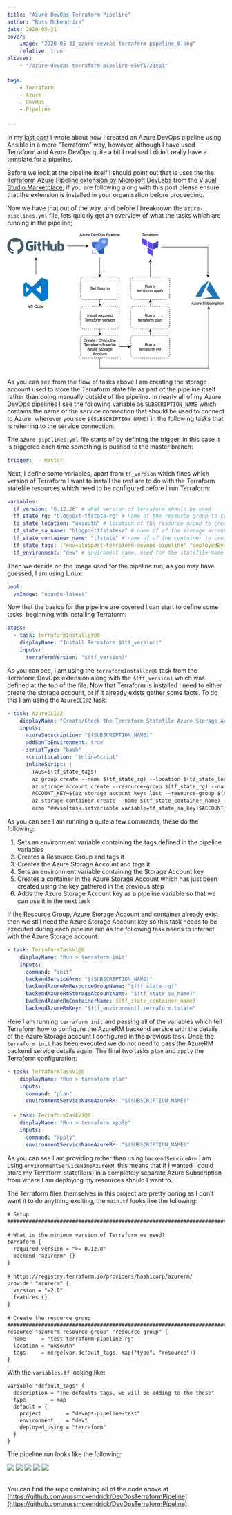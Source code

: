 ```yaml
---
title: "Azure DevOps Terraform Pipeline"
author: "Russ Mckendrick"
date: 2020-05-31
cover:
    image: "2020-05-31_azure-devops-terraform-pipeline_0.png" 
    relative: true
aliases:
    - "/azure-devops-terraform-pipeline-e50f1721ea1"

tags:
    - Terraform
    - Azure
    - DevOps
    - Pipeline

---
```


In my [last post](https://www.mediaglasses.blog/2020/05/10/azure-devops-ansible-pipeline/) I wrote about how I created an Azure DevOps pipeline using Ansible in a more “Terraform” way, however, although I have used Terraform and Azure DevOps quite a bit I realised I didn’t really have a template for a pipeline.

Before we look at the pipeline itself I should point out that is uses the the [Terraform Azure Pipeline extension by Microsoft DevLabs ](https://marketplace.visualstudio.com/items?itemName=ms-devlabs.custom-terraform-tasks&ssr=false#overview)from the [Visual Studio Marketplace](https://marketplace.visualstudio.com/azuredevops), if you are following along with this post please ensure that the extension is installed in your organisation before proceeding.

Now we have that out of the way, and before I breakdown the `azure-pipelines.yml` file, lets quickly get an overview of what the tasks which are running in the pipeline;

![](images/01.png)

As you can see from the flow of tasks above I am creating the storage account used to store the Terraform state file as part of the pipeline itself rather than doing manually outside of the pipeline. In nearly all of my Azure DevOps pipelines I see the following variable as `SUBSCRIPTION_NAME` which contains the name of the service connection that should be used to connect to Azure, wherever you see `$(SUBSCRIPTION_NAME)` in the following tasks that is referring to the service connection.

The `azure-pipelines.yml` file starts of by defining the trigger, in this case it is triggered each time something is pushed to the master branch:

``` yaml
trigger:  - master
```

Next, I define some variables, apart from `tf_version` which fines which version of Terraform I want to install the rest are to do with the Terraform statefile resources which need to be configured before I run Terraform:

``` yaml
variables:
  tf_version: "0.12.26" # what version of terraform should be used
  tf_state_rg: "blogpost-tfstate-rg" # name of the resource group to create/use for the terraform state file
  tz_state_location: "uksouth" # location of the resource group to create/use for the terraform state file
  tf_state_sa_name: "blogposttfstatesa" # name of of the storage account to create/use for the terraform state file
  tf_state_container_name: "tfstate" # name of of the container to create/use for the terraform state file
  tf_state_tags: ("env=blogpost-terraform-devops-pipeline" "deployedBy=devops") # tags for the resources above which support tagging
  tf_environment: "dev" # enviroment name, used for the statefile name
```

Then we decide on the image used for the pipeline run, as you may have guessed, I am using Linux:

``` yaml
pool:
  vmImage: "ubuntu-latest"
```

Now that the basics for the pipeline are covered I can start to define some tasks, beginning with installing Terraform:

``` yaml
steps:
  - task: terraformInstaller@0
    displayName: "Install Terraform $(tf_version)"
    inputs:
      terraformVersion: "$(tf_version)"
```

As you can see, I am using the `terraformInstaller@0` task from the Terraform DevOps extension along with the `$(tf_version)` which was defined at the top of the file. Now that Terraform is installed I need to either create the storage account, or if it already exists gather some facts. To do this I am using the `AzureCLI@2` task:

``` yaml
- task: AzureCLI@2
    displayName: "Create/Check the Terraform Statefile Azure Storage Account"
    inputs:
      azureSubscription: "$(SUBSCRIPTION_NAME)"
      addSpnToEnvironment: true
      scriptType: "bash"
      scriptLocation: "inlineScript"
      inlineScript: |
        TAGS=$(tf_state_tags)
        az group create --name $(tf_state_rg) --location $(tz_state_location) --tags "${TAGS[@]}"
        az storage account create --resource-group $(tf_state_rg) --name $(tf_state_sa_name) --sku Standard_GRS --encryption-services blob --tags "${TAGS[@]}"
        ACCOUNT_KEY=$(az storage account keys list --resource-group $(tf_state_rg) --account-name $(tf_state_sa_name) --query [0].value -o tsv)
        az storage container create --name $(tf_state_container_name) --account-name $(tf_state_sa_name) --account-key $ACCOUNT_KEY
        echo "##vso[task.setvariable variable=tf_state_sa_key]$ACCOUNT_KEY"
```

As you can see I am running a quite a few commands, these do the following:

1. Sets an environment variable containing the tags defined in the pipeline variables
2. Creates a Resource Group and tags it
3. Creates the Azure Storage Account and tags it
4. Sets an environment variable containing the Storage Account key
5. Creates a container in the Azure Storage Account which has just been created using the key gathered in the previous step
6. Adds the Azure Storage Account key as a pipeline variable so that we can use it in the next task

If the Resource Group, Azure Storage Account and container already exist then we still need the Azure Storage Account key so this task needs to be executed during each pipeline run as the following task needs to interact with the Azure Storage account:

``` yaml
- task: TerraformTaskV1@0
    displayName: "Run > terraform init"
    inputs:
      command: "init"
      backendServiceArm: "$(SUBSCRIPTION_NAME)"
      backendAzureRmResourceGroupName: "$(tf_state_rg)"
      backendAzureRmStorageAccountName: "$(tf_state_sa_name)"
      backendAzureRmContainerName: $(tf_state_container_name)
      backendAzureRmKey: "$(tf_environment).terraform.tstate"
```

Here I am running `terraform init` and passing all of the variables which tell Terraform how to configure the AzureRM backend service with the details of the Azure Storage account I configured in the previous task. Once the `terraform init` has been executed we do not need to pass the AzureRM backend service details again. The final two tasks `plan` and `apply` the Terraform configuration:

```yaml
- task: TerraformTaskV1@0
    displayName: "Run > terraform plan"
    inputs:
      command: "plan"
      environmentServiceNameAzureRM: "$(SUBSCRIPTION_NAME)"

  - task: TerraformTaskV1@0
    displayName: "Run > terraform apply"
    inputs:
      command: "apply"
      environmentServiceNameAzureRM: "$(SUBSCRIPTION_NAME)"
```

As you can see I am providing rather than using `backendServiceArm` I am using `environmentServiceNameAzureRM`, this means that if I wanted I could store my Terraform statefile(s) in a completely separate Azure Subscription from where I am deploying my resources should I want to.

The Terraform files themselves in this project are pretty boring as I don’t want it to do anything exciting, the `main.tf` looks like the following:

``` hcl
# Setup
######################################################################################################

# What is the minimum version of Terraform we need?
terraform {
  required_version = ">= 0.12.0"
  backend "azurerm" {}
}

# https://registry.terraform.io/providers/hashicorp/azurerm/
provider "azurerm" {
  version = "=2.0"
  features {}
}

# Create the resource group
######################################################################################################
resource "azurerm_resource_group" "resource_group" {
  name     = "test-terraform-pipeline-rg"
  location = "uksouth"
  tags     = merge(var.default_tags, map("type", "resource"))
}
```

With the `variables.tf` looking like:

``` hcl
variable "default_tags" {
  description = "The defaults tags, we will be adding to the these"
  type        = map
  default = {
    project        = "devops-pipeline-test"
    environment    = "dev"
    deployed_using = "terraform"
  }
}
```

The pipeline run looks like the following:

<div class-="gallery-box">
  <div class="gallery">
    <image src="images/02.png">
    <image src="images/03.png">
    <image src="images/04.png">
    <image src="images/05.png">
    <image src="images/06.png">
  </div>
</div><br>

You can find the repo containing all of the code above at [https://github.com/russmckendrick/DevOpsTerraformPipeline](https://github.com/russmckendrick/DevOpsTerraformPipeline).
